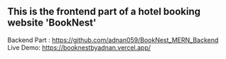 <h2>This is the frontend part of a hotel booking website 'BookNest'</h2>

Backend Part : https://github.com/adnan059/BookNest_MERN_Backend
<br/>
Live Demo: https://booknestbyadnan.vercel.app/
